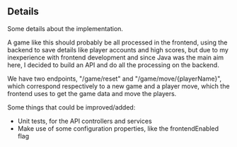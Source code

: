 ## Details

Some details about the implementation.

A game like this should probably be all processed in the frontend, using the backend to save details like player accounts and high scores, but due to my inexperience with frontend development and since Java was the main aim here, I decided to build an API and do all the processing on the backend.

We have two endpoints, "/game/reset" and "/game/move/{playerName}", which correspond respectively to a new game and a player move, which the frontend uses to get the game data and move the players.

Some things that could be improved/added:
 - Unit tests, for the API controllers and services
 - Make use of some configuration properties, like the frontendEnabled flag